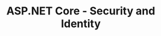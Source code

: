 ﻿---
type: deck
id: aspnet-core-security-and-identity
title: ASP.NET Core - Security and Identity
img:
link: https://github.com/dotnet-presentations/home/tree/master/Security/ASP.NET%20Core%202.0
content: Overview of Security and Identity in ASP.NET Core 2.0, including Authorization Policies, Cookie Auth, and TOTP. Demos included.
---
